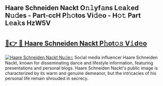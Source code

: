 ## Haare Schneiden Nackt O𝚗𝚕yf𝚊ns L𝚎a𝚔ed N𝚞𝚍es - Part-ccH P𝚑𝚘tos Vi𝚍𝚎o - H𝚘𝚝 Part L𝚎a𝚔s HzW5V

# <h2><a href="http://kf2u76c.oniu.top/?m=Haare+Schneiden+Nackt">🔗👉 🔴 Haare Schneiden Nackt P𝚑ot𝚘𝚜 V𝚒d𝚎o</a></h2>

[![Haare Schneiden Nackt Nu𝚍e𝚜](https://i.imgur.com/0qMVB7G.gif)](http://kf2u76c.oniu.top/?m=Haare+Schneiden+Nackt)
Social media influencer Haare Schneiden Nackt, known for disseminating dance and lifestyle information, featuring presentations and personal blogs. Haare Schneiden Nackt's public image is characterized by its warm and genuine demeanor, but the intricacies of his personal life remain shrouded in secrecy.  
